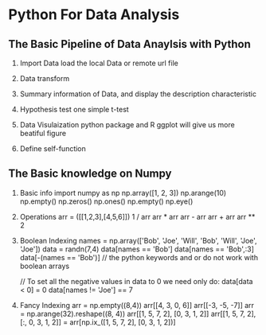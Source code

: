 # Python For Data Analysis

## The Basic Pipeline of Data Anaylsis with Python
1. Import Data
   load the local Data or remote url file

2. Data transform
3. Summary information of Data, and display the description characteristic
4. Hypothesis test
	one simple t-test

5. Data Visulaization
	python package and R ggplot will give us more beatiful figure
6. Define self-function


## The Basic knowledge on Numpy
1. Basic info
   import numpy as np
   np.array([1, 2, 3])
   np.arange(10)
   np.empty()
   np.zeros()
   np.ones()
   np.empty()
   np.eye()

2. Operations
   arr = ([[1,2,3],[4,5,6]])
   1 / arr
   arr * arr
   arr - arr
   arr + arr
   arr ** 2
3. Boolean Indexing
   names = np.array(['Bob', 'Joe', 'Will', 'Bob', 'Will', 'Joe', 'Joe']) 
   data = randn(7,4)
   data[names == 'Bob']
   data[names == 'Bob',:3]
   data[-(names == 'Bob')]
   // the python keywords and or do not work with boolean arrays

   // To set all the negative values in data to 0 we need only do:
   data[data < 0] = 0
   data[names != 'Joe'] == 7
4. Fancy Indexing
   arr = np.empty((8,4))
   arr[[4, 3, 0, 6]] 
   arr[[-3, -5, -7]]
   arr = np.arange(32).reshape((8, 4))
   arr[[1, 5, 7, 2], [0, 3, 1, 2]]
   arr[[1, 5, 7, 2], [:, 0, 3, 1, 2]] = arr[np.ix_([1, 5, 7, 2], [0, 3, 1, 2])]


